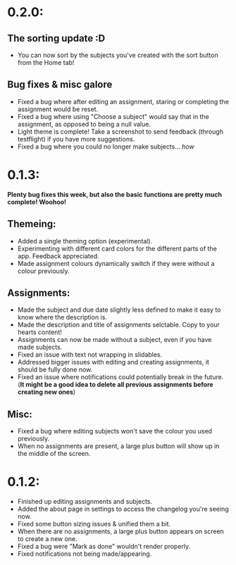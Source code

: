 # 0.2.0:
## **The sorting update :D**
- You can now sort by the subjects you've created with the sort button from the Home tab!

## Bug fixes  & misc galore
- Fixed a bug where after editing an assignment, staring or completing the assignment would be reset.
- Fixed a bug where using "Choose a subject" would say that in the assignment, as opposed to being a null value.
- Light theme is complete! Take a screenshot to send feedback (through testflight) if you have more suggestions.
- Fixed a bug where you could no longer make subjects... *how*

# 0.1.3:
**Plenty bug fixes this week, but also the basic functions are pretty much complete! Woohoo!**

## Themeing:
- Added a single theming option (experimental).
- Experimenting with different card colors for the different parts of the app. Feedback appreciated.
- Made assignment colours dynamically switch if they were without a colour previously.
## Assignments:
- Made the subject and due date slightly less defined to make it easy to know where the description is.
- Made the description and title of assignments selctable. Copy to your hearts content!
- Assignments can now be made without a subject, even if you have made subjects.
- Fixed an issue with text not wrapping in slidables.
- Addressed bigger issues with editing and creating assignments, it should be fully done now.
- Fixed an issue where notifications could potentially break in the future.
    (**It might be a good idea to delete all previous assignments before creating new ones**)
## Misc:
- Fixed a bug where editing subjects won't save the colour you used previously.
- When no assignments are present, a large plus button will show up in the middle of the screen.

# 0.1.2:
- Finished up editing assignments and subjects.
- Added the about page in settings to access the changelog you're seeing now.
- Fixed some button sizing issues & unified them a bit.
- When there are no assignments, a large plus button appears on screen to create a new one.
- Fixed a bug were "Mark as done" wouldn't render properly.
- Fixed notifications not being made/appearing.